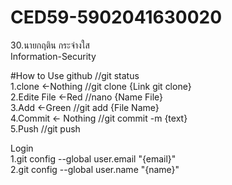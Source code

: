 # CED59-5902041630020
30.นายกฤติน กระจ่างใส<br>
Information-Security<br>

#How to Use github //git status<br>
1.clone <-Nothing //git clone {Link git clone}<br>
2.Edite File <-Red //nano {Name File}<br>
3.Add <-Green //git add {File Name}<br>
4.Commit <- Nothing //git commit -m {text}<br>
5.Push //git push<br>

Login<br>
1.git config --global user.email "{email}"<br>
2.git config --global user.name "{name}"<br>
